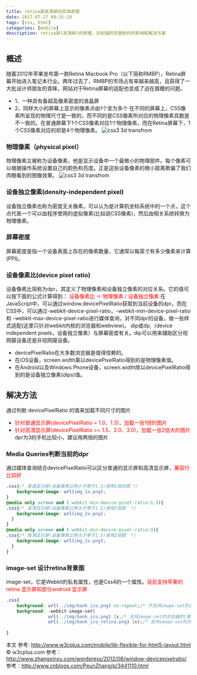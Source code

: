 ```yaml
---
title: retina屏高清屏的具体原理
date: 2017-07-27 09:35:19
tags: [css, html]
categories: [mobile]
description: retina屏(高清屏)的原理，对前端的页面制作的影响和解决方案
---
```

## 概述
随着2012年苹果发布第一款Retina Macbook Pro（以下简称RMBP），Retina屏幕开始进入笔记本行业。两年过去了，RMBP的市场占有率越来越高，且获得了一大批设计师朋友的青睐，网站对于Retina屏幕的适配也变成了迫在眉睫的问题。
- 1、一种具有备超高像素密度的液晶屏
- 2、同样大小的屏幕上显示的像素点由1个变为多个
在不同的屏幕上，CSS像素所呈现的物理尺寸是一致的，而不同的是CSS像素所对应的物理像素具数是不一致的。在普通屏幕下1个CSS像素对应1个物理像素，而在Retina屏幕下，1个CSS像素对应的却是4个物理像素。
![css3 3d transfrom](../images/ios_bug/retina-web-3.jpg)

### 物理像素（physical pixel）
物理像素又被称为设备像素，他是显示设备中一个最微小的物理部件。每个像素可以根据操作系统设置自己的颜色和亮度。正是这些设备像素的微小距离欺骗了我们肉眼看到的图像效果。
![css3 3d transfrom](../images/ios_bug/retina-web-1.jpg)

### 设备独立像素(density-independent pixel)
设备独立像素也称为密度无关像素，可以认为是计算机坐标系统中的一个点，这个点代表一个可以由程序使用的虚拟像素(比如说CSS像素)，然后由相关系统转换为物理像素。
### 屏幕密度
屏幕密度是指一个设备表面上存在的像素数量，它通常以每英寸有多少像素来计算(PPI)。
### 设备像素比(device pixel ratio)
设备像素比简称为dpr，其定义了物理像素和设备独立像素的对应关系。它的值可以按下面的公式计算得到：
<font color="red">设备像素比 ＝ 物理像素 / 设备独立像素</font>
在JavaScript中，可以通过window.devicePixelRatio获取到当前设备的dpr。而在CSS中，可以通过-webkit-device-pixel-ratio，-webkit-min-device-pixel-ratio和 -webkit-max-device-pixel-ratio进行媒体查询，对不同dpr的设备，做一些样式适配(这里只针对webkit内核的浏览器和webview)。
dip或dp,（device independent pixels，设备独立像素）与屏幕密度有关。dip可以用来辅助区分视网膜设备还是非视网膜设备。
- devicePixelRatio在大多数浏览器是值得信赖的。
- 在iOS设备，screen.width乘以devicePixelRatio得到的是物理像素值。
- 在Android以及Windows Phone设备，screen.width除以devicePixelRatio得到的是设备独立像素(dips)值。
## 解决方法
通过判断 devicePixelRatio 的值来加载不同尺寸的图片
- <font color="red">针对普通显示屏(devicePixelRatio = 1.0、1.3)，加载一张1倍的图片</font>
- <font color="red">针对高清显示屏(devicePixelRatio >= 1.5、2.0、3.0)，加载一张2倍大的图片</font>
dpr为3的手机比较小，建议用两倍的图片
### Media Queries判断当前的dpr
通过媒体查询结合devicePixelRatio可以区分普通的显示屏和高清显示屏，<font color="red">兼容行比较好</font>
```css
.css{/* 普通显示屏(设备像素比例小于等于1.3)使用1倍的图 */ 
    background-image: url(img_1x.png);
}
@media only screen and (-webkit-min-device-pixel-ratio:1.5){
.css{/* 高清显示屏(设备像素比例大于等于1.5)使用2倍图  */
    background-image: url(img_2x.png);
  }
}
@media only screen and (-webkit-min-device-pixel-ratio:3){
.css{/* 高清显示屏(设备像素比例大于等于1.5)使用2倍图  */
    background-image: url(img_2x.png);
  }
}
```
### image-set 设计retina背景图
image-set，它是Webkit的私有属性，也是Css4的一个属性。<font color="red">目前支持苹果的 retina 显示屏和部分android 显示屏</font>
```css
.css{
    background: url(../img/bank_ico.png) no-repeat;/* 不支持image-set的显示屏 */ 
    background: -webkit-image-set(
                url(../img/bank_ico.png) 1x,/* 支持image-set的浏览器的[普通屏幕]下 */
                url(../img/bank_ico_retina.png) 2x);/* 支持image-set的浏览器的[Retina屏幕] */
                
}
```
本文
参考: http://www.w3cplus.com/mobile/lib-flexible-for-html5-layout.html © w3cplus.com
参考：http://www.zhangxinxu.com/wordpress/2012/08/window-devicepixelratio/
参考：http://www.cnblogs.com/PeunZhang/p/3441110.html